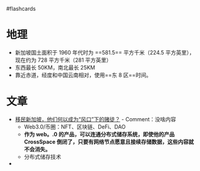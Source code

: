 #flashcards 
# 地理
- 新加坡国土面积于 1960 年代时为 ==581.5== 平方千米（224.5 平方英里），现在约为 728 平方千米（281 平方英里）
- 东西最长 50KM，南北最长 25KM
- 靠近赤道，经度和中国云南相对，使用==东 8 区==时间。 <!--SR:!2023-09-14-10-45,132.8,250!2024-02-22-04-09,222.5,250-->

# 文章
- [移民新加坡，他们何以成为“风口”下的赌徒？](https://mp.weixin.qq.com/s/YoSIr9Oojs7xzJHotC6S8A) - Comment：没啥内容
	- Web3.0/币圈：NFT、区块链、DeFi、DAO
	- **作为 web。.0 的产品，可以连通分布式储存系统，即使他的产品 CrossSpace 倒闭了，只要有网络节点愿意且接续存储数据，这些内容就不会消失。**
	- 分布式储存技术
- 
